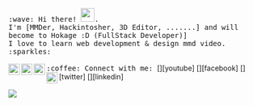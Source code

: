 <p>
  <samp>
    :wave: Hi there! <img src="https://user-images.githubusercontent.com/5679180/79618120-0daffb80-80be-11ea-819e-d2b0fa904d07.gif" width="27px">.
    <br> I'm [MMDer, Hackintosher, 3D Editor, .......] and will become to Hokage :D (FullStack Developer)]
    <br>I love to learn web development & design mmd video. :sparkles: <br/>
    <br/>:coffee: Connect with me: 
  </samp>
    [<img align="left" alt="codeSTACKr | YouTube" width="22px" src="https://cdn.jsdelivr.net/npm/simple-icons@v3/icons/youtube.svg" />][youtube]
    [<img align="left" alt="codeSTACKr | LinkedIn" width="22px" src="https://cdn.jsdelivr.net/npm/simple-icons@v3/icons/facebook.svg" />][facebook]
    [<img align="left" alt="codeSTACKr | Twitter" width="22px" src="https://cdn.jsdelivr.net/npm/simple-icons@v3/icons/twitter.svg" />][twitter]
    [<img align="left" alt="codeSTACKr | LinkedIn" width="22px" src="https://cdn.jsdelivr.net/npm/simple-icons@v3/icons/linkedin.svg" />][linkedin]
  <br/>
  <br/>
  <img src="https://pa1.narvii.com/6119/21a2e007a201bb83f4dfa258ea5f4a7560376f90_hq.gif"/>

</p>



[twitter]: https://twitter.com/quoctrung163
[youtube]: https://www.youtube.com/Felicity%E7%A5%BA
[facebook]: https://facebook.com/quoctrung163
[linkedin]: https://vn.linkedin.com/in/quoctrung163

